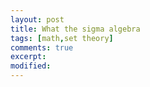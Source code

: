 ```yaml
---
layout: post
title: What the sigma algebra
tags: [math,set theory]
comments: true
excerpt: 
modified: 
---
```

